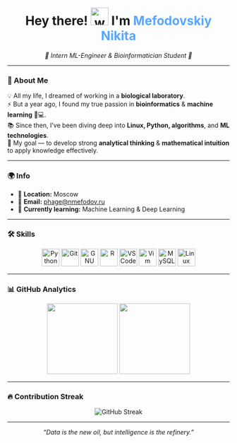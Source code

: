 <!-- ==================== HEADER ==================== -->
<h1 align="center">
  Hey there! <img src="https://user-images.githubusercontent.com/18350557/176309783-0785949b-9127-417c-8b55-ab5a4333674e.gif" width="40px" alt="wave">  
  I'm <span style="color:#58a6ff">Mefodovskiy Nikita</span>
</h1>

<p align="center">
  <em>🌱 Intern ML-Engineer & Bioinformatician Student 🧬</em>
</p>

---

<!-- ==================== ABOUT ME ==================== -->
### 🧬 About Me

💡 All my life, I dreamed of working in a **biological laboratory**.  
⚡ But a year ago, I found my true passion in **bioinformatics** & **machine learning** 🧬💻.  
📚 Since then, I've been diving deep into **Linux, Python, algorithms**, and **ML technologies**.  
🧠 My goal — to develop strong **analytical thinking** & **mathematical intuition** to apply knowledge effectively.

---

<!-- ==================== INFO ==================== -->
### 🌍 Info

- 📍 **Location:** Moscow  
- 📧 **Email:** [phage@nmefodov.ru](mailto:phage@nmefodov.ru)  
- 🧠 **Currently learning:** Machine Learning & Deep Learning  

---

<!-- ==================== SKILLS ==================== -->
### 🛠 Skills

<p align="center">
<a href="https://www.python.org/" target="_blank"><img src="https://raw.githubusercontent.com/danielcranney/readme-generator/main/public/icons/skills/python-colored.svg" alt="Python" width="40"/></a>
<a href="https://git-scm.com/" target="_blank"><img src="https://raw.githubusercontent.com/danielcranney/readme-generator/main/public/icons/skills/git-colored.svg" alt="Git" width="40"/></a>
<a href="https://www.gnu.org/software/bash/" target="_blank"><img src="https://raw.githubusercontent.com/danielcranney/readme-generator/main/public/icons/skills/gnubash-colored.svg" alt="GNU Bash" width="40"/></a>
<a href="https://www.r-project.org/" target="_blank"><img src="https://raw.githubusercontent.com/danielcranney/readme-generator/main/public/icons/skills/rlang-colored.svg" alt="R" width="40"/></a>
<a href="https://code.visualstudio.com/" target="_blank"><img src="https://raw.githubusercontent.com/danielcranney/readme-generator/main/public/icons/skills/visualstudiocode-colored.svg" alt="VS Code" width="40"/></a>
<a href="https://www.vim.org/" target="_blank"><img src="https://raw.githubusercontent.com/danielcranney/readme-generator/main/public/icons/skills/vim-colored.svg" alt="Vim" width="40"/></a>
<a href="https://www.mysql.com/" target="_blank"><img src="https://raw.githubusercontent.com/danielcranney/readme-generator/main/public/icons/skills/mysql-colored.svg" alt="MySQL" width="40"/></a>
<a href="https://www.linux.org" target="_blank"><img src="https://raw.githubusercontent.com/danielcranney/readme-generator/main/public/icons/skills/linux-colored.svg" alt="Linux" width="40"/></a>
</p>

---

<!-- ==================== GITHUB STATS ==================== -->
### 📊 GitHub Analytics

<p align="center">
<img src="https://github-readme-stats.vercel.app/api?username=nikitafoon&show_icons=true&theme=tokyonight&hide_border=true&count_private=true" height="160px"/>
<img src="https://github-readme-stats.vercel.app/api/top-langs/?username=nikitafoon&layout=compact&theme=tokyonight&hide_border=true" height="160px"/>
</p>

---

<!-- ==================== STREAK ==================== -->
### 🔥 Contribution Streak

<p align="center">
  <img src="https://streak-stats.demolab.com?user=nikitafoon&theme=tokyonight&hide_border=true" alt="GitHub Streak" />
</p>

---

<!-- ==================== FOOTER QUOTE ==================== -->
<p align="center">
  <em>“Data is the new oil, but intelligence is the refinery.”</em>
</p>
